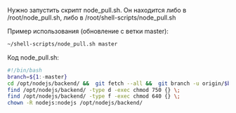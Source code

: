 Нужно запустить скрипт node_pull.sh. Он находится либо в /root/node_pull.sh, либо в /root/shell-scripts/node_pull.sh

Пример использования (обновление с ветки master):
```sh
~/shell-scripts/node_pull.sh master
```

Код node_pull.sh:
```sh
#!/bin/bash
branch=${1:-master}
cd /opt/nodejs/backend/ &&  git fetch --all &&  git branch -u origin/$branch && git fetch --all && git reset --hard origin/$branch && git clean -f -d && git pull && sudo npm i && cd -
find /opt/nodejs/backend/ -type d -exec chmod 750 {} \;
find /opt/nodejs/backend/ -type f -exec chmod 640 {} \;
chown -R nodejs:nodejs /opt/nodejs/backend/
```